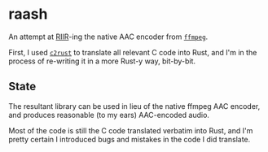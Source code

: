 # raash

An attempt at [RIIR](https://www.urbandictionary.com/define.php?term=riir)-ing the native AAC encoder from [`ffmpeg`](https://ffmpeg.org/).

First, I used [`c2rust`](https://github.com/immunant/c2rust) to translate all relevant C code into Rust, and I'm in the process of re-writing it in a more Rust-y way, bit-by-bit.

## State

The resultant library can be used in lieu of the native ffmpeg AAC encoder, and produces reasonable (to my ears) AAC-encoded audio.

Most of the code is still the C code translated verbatim into Rust, and I'm pretty certain I introduced bugs and mistakes in the code I did translate.
